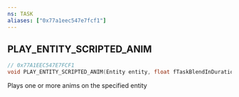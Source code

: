 ```yaml
---
ns: TASK
aliases: ["0x77a1eec547e7fcf1"]
---
```

## PLAY_ENTITY_SCRIPTED_ANIM

```c
// 0x77A1EEC547E7FCF1
void PLAY_ENTITY_SCRIPTED_ANIM(Entity entity, float fTaskBlendInDuration, float fTaskBlendOutDuration);
```

Plays one or more anims on the specified entity

